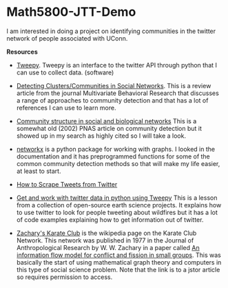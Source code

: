 # Math5800-JTT-Demo

I am interested in doing a project on identifying communities in the twitter network of people associated with UConn.

**Resources**

- [Tweepy](http://www.tweepy.org).  Tweepy is an interface to the twitter API through python that I can use to collect
data. (software)

- [Detecting Clusters/Communities in Social Networks](https://www.ncbi.nlm.nih.gov/pmc/articles/PMC6103523/). This is
a review article from the journal Multivariate Behavioral Research that discusses a range of approaches to community detection and that has a lot of references I can use to learn more.

- [Community structure in social and biological networks](https://www.ncbi.nlm.nih.gov/pmc/articles/PMC122977/) This is a
somewhat old (2002) PNAS article on community detection but it showed up in my search as highly cited so I will take a look.

- [networkx](https://networkx.github.io/) is a python package for working with graphs.  I looked in the documentation
and it has preprogrammed functions for some of the common community detection methods so that will make my life easier,
at least to start.

- [How to Scrape Tweets from Twitter](https://towardsdatascience.com/how-to-scrape-tweets-from-twitter-59287e20f0f1)

- [Get and work with twitter data in python using Tweepy](https://www.earthdatascience.org/courses/earth-analytics-python/using-apis-natural-language-processing-twitter/get-and-use-twitter-data-in-python/)  This is a lesson from a collection of open-source earth science projects.  It explains how to use twitter to look for people tweeting about wildfires but it has a lot of code examples explaining how to get information out of twitter.

- [Zachary's Karate Club](https://en.wikipedia.org/wiki/Zachary%27s_karate_club) is the wikipedia page on the Karate Club Network.  This network was published in 1977 in the Journal of Anthropological Research by W. W. Zachary in a paper
called [An information flow model for conflict and fission in small groups](https://www.jstor.org/stable/3629752?seq=1). This was basically the start of using mathematical graph theory and computers in this type of social science problem. Note that the link
is to a jstor article so requires permission to access.

